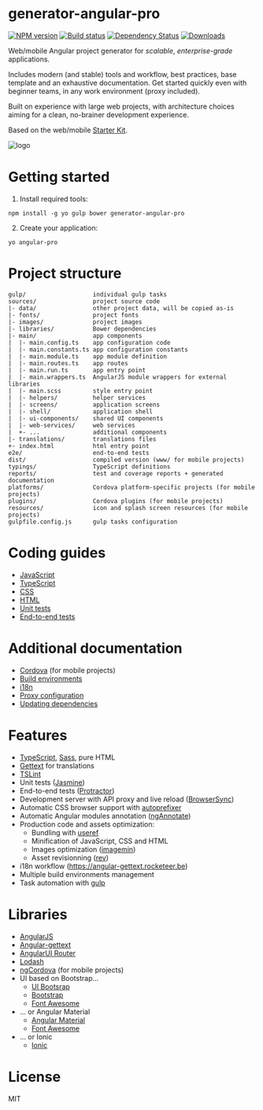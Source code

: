 # generator-angular-pro

[![NPM version](https://img.shields.io/npm/v/generator-angular-pro.svg)](https://www.npmjs.com/package/generator-angular-pro)
[![Build status](https://img.shields.io/travis/angular-starter-kit/generator-angular-pro/master.svg)](https://travis-ci.org/angular-starter-kit/generator-angular-pro)
[![Dependency Status](https://img.shields.io/david/angular-starter-kit/generator-angular-pro.svg)](https://david-dm.org/angular-starter-kit/generator-angular-pro)
[![Downloads](https://img.shields.io/npm/dt/generator-angular-pro.svg)](https://npmjs.org/package/generator-angular-pro)

Web/mobile Angular project generator for *scalable*, *enterprise-grade* applications.

Includes modern (and stable) tools and workflow, best practices, base template and an exhaustive documentation.
Get started quickly even with beginner teams, in any work environment (proxy included).

Built on experience with large web projects, with architecture choices aiming for a clean, no-brainer development
experience.

Based on the web/mobile [Starter Kit](https://github.com/angular-starter-kit/starter-kit).

![logo](https://raw.githubusercontent.com/angular-starter-kit/starter-kit/gh-pages/assets/angular-starter-kit-256.png)

# Getting started

1. Install required tools:
  ```
  npm install -g yo gulp bower generator-angular-pro
  ```

2. Create your application:
  ```
  yo angular-pro
  ```

# Project structure
```
gulp/                   individual gulp tasks
sources/                project source code
|- data/                other project data, will be copied as-is
|- fonts/               project fonts
|- images/              project images
|- libraries/           Bower dependencies
|- main/                app components
|  |- main.config.ts    app configuration code
|  |- main.constants.ts app configuration constants
|  |- main.module.ts    app module definition
|  |- main.routes.ts    app routes
|  |- main.run.ts       app entry point
|  |- main.wrappers.ts  AngularJS module wrappers for external libraries
|  |- main.scss         style entry point
|  |- helpers/          helper services
|  |- screens/          application screens
|  |- shell/            application shell
|  |- ui-components/    shared UI components
|  |- web-services/     web services
|  +- ...               additional components
|- translations/        translations files
+- index.html           html entry point
e2e/                    end-to-end tests
dist/                   compiled version (www/ for mobile projects)
typings/                TypeScript definitions
reports/                test and coverage reports + generated documentation
platforms/              Cordova platform-specific projects (for mobile projects)
plugins/                Cordova plugins (for mobile projects)
resources/              icon and splash screen resources (for mobile projects)
gulpfile.config.js      gulp tasks configuration
```

# Coding guides

- [JavaScript](generators/app/templates/docs/coding-guides/javascript.md)
- [TypeScript](generators/app/templates/docs/coding-guides/typescript.md)
- [CSS](generators/app/templates/docs/coding-guides/css.md)
- [HTML](generators/app/templates/docs/coding-guides/html.md)
- [Unit tests](generators/app/templates/docs/coding-guides/unit-tests.md)
- [End-to-end tests](generators/app/templates/docs/coding-guides/e2e-tests.md)

# Additional documentation

- [Cordova](generators/app/templates/_mobile/docs/cordova.md) (for mobile projects)
- [Build environments](generators/app/templates/docs/build-environments.md)
- [i18n](generators/app/templates/docs/i18n.md)
- [Proxy configuration](generators/app/templates/docs/proxy.md)
- [Updating dependencies](generators/app/templates/docs/updating.md)

# Features

- [TypeScript](http://www.typescriptlang.org), [Sass](http://sass-lang.com/), pure HTML
- [Gettext](https://angular-gettext.rocketeer.be) for translations
- [TSLint](https://github.com/palantir/tslint)
- Unit tests ([Jasmine](http://jasmine.github.io))
- End-to-end tests ([Protractor](https://github.com/angular/protractor))
- Development server with API proxy and live reload ([BrowserSync](http://www.browsersync.io))
- Automatic CSS browser support with [autoprefixer](https://github.com/sindresorhus/gulp-autoprefixer)
- Automatic Angular modules annotation ([ngAnnotate](https://github.com/Kagami/gulp-ng-annotate))
- Production code and assets optimization:
  * Bundling with [useref](https://github.com/jonkemp/gulp-useref)
  * Minification of JavaScript, CSS and HTML
  * Images optimization ([imagemin](https://github.com/sindresorhus/gulp-imagemin))
  * Asset revisionning ([rev](https://github.com/sindresorhus/gulp-rev))
- i18n workflow (https://angular-gettext.rocketeer.be)
- Multiple build environments management
- Task automation with [gulp](http://gulpjs.com)

# Libraries

- [AngularJS](https://angularjs.org)
- [Angular-gettext](https://angular-gettext.rocketeer.be)
- [AngularUI Router](https://github.com/angular-ui/ui-router)
- [Lodash](https://lodash.com)
- [ngCordova](http://ngcordova.com/) (for mobile projects)
- UI based on Bootstrap...
  * [UI Bootsrap](https://angular-ui.github.io/bootstrap)
  * [Bootstrap](http://getbootstrap.com)
  * [Font Awesome](http://fortawesome.github.io/Font-Awesome)
- ... or Angular Material
  * [Angular Material](https://material.angularjs.org)
  * [Font Awesome](http://fortawesome.github.io/Font-Awesome)
- ... or Ionic
  * [Ionic](http://ionicframework.com/)

# License

MIT